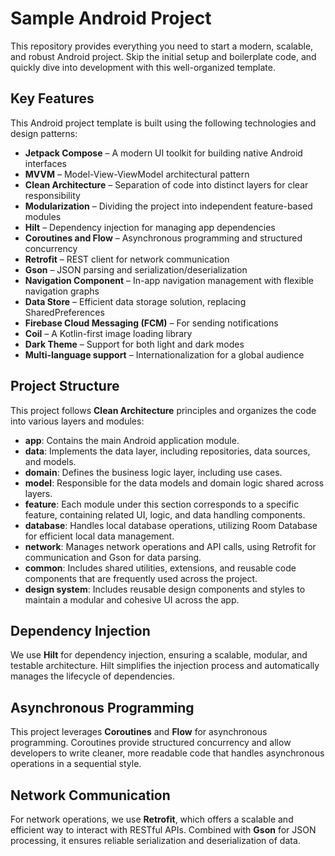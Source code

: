 # Sample Android Project

This repository provides everything you need to start a modern, scalable, and robust Android project. Skip the initial setup and boilerplate code, and quickly dive into development with this well-organized template.

## Key Features

This Android project template is built using the following technologies and design patterns:

- **Jetpack Compose** – A modern UI toolkit for building native Android interfaces
- **MVVM** – Model-View-ViewModel architectural pattern
- **Clean Architecture** – Separation of code into distinct layers for clear responsibility
- **Modularization** – Dividing the project into independent feature-based modules
- **Hilt** – Dependency injection for managing app dependencies
- **Coroutines and Flow** – Asynchronous programming and structured concurrency
- **Retrofit** – REST client for network communication
- **Gson** – JSON parsing and serialization/deserialization
- **Navigation Component** – In-app navigation management with flexible navigation graphs
- **Data Store** – Efficient data storage solution, replacing SharedPreferences
- **Firebase Cloud Messaging (FCM)** – For sending notifications
- **Coil** – A Kotlin-first image loading library
- **Dark Theme** – Support for both light and dark modes
- **Multi-language support** – Internationalization for a global audience

## Project Structure

This project follows **Clean Architecture** principles and organizes the code into various layers and modules:

- **app**: Contains the main Android application module.
- **data**: Implements the data layer, including repositories, data sources, and models.
- **domain**: Defines the business logic layer, including use cases.
- **model**: Responsible for the data models and domain logic shared across layers.
- **feature**: Each module under this section corresponds to a specific feature, containing related UI, logic, and data handling components.
- **database**: Handles local database operations, utilizing Room Database for efficient local data management.
- **network**: Manages network operations and API calls, using Retrofit for communication and Gson for data parsing.
- **common**: Includes shared utilities, extensions, and reusable code components that are frequently used across the project.
- **design system**: Includes reusable design components and styles to maintain a modular and cohesive UI across the app.

## Dependency Injection

We use **Hilt** for dependency injection, ensuring a scalable, modular, and testable architecture. Hilt simplifies the injection process and automatically manages the lifecycle of dependencies.

## Asynchronous Programming

This project leverages **Coroutines** and **Flow** for asynchronous programming. Coroutines provide structured concurrency and allow developers to write cleaner, more readable code that handles asynchronous operations in a sequential style.

## Network Communication

For network operations, we use **Retrofit**, which offers a scalable and efficient way to interact with RESTful APIs. Combined with **Gson** for JSON processing, it ensures reliable serialization and deserialization of data.
